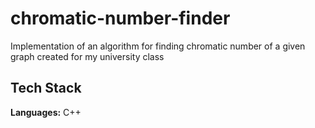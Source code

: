 # chromatic-number-finder
Implementation of an algorithm for finding chromatic number of a given graph created for my university class

## Tech Stack

**Languages:** C++
